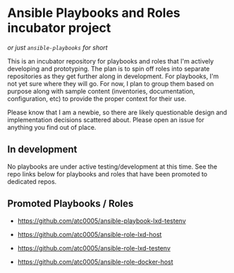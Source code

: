 # Ansible Playbooks and Roles incubator project

*or just `ansible-playbooks` for short*

This is an incubator repository for playbooks and roles that I'm actively
developing and prototyping. The plan is to spin off roles into separate
repositories as they get further along in development. For playbooks, I'm not
yet sure where they will go. For now, I plan to group them based on purpose
along with sample content (inventories, documentation, configuration, etc) to
provide the proper context for their use.

Please know that I am a newbie, so there are likely questionable design and
implementation decisions scattered about. Please open an issue for anything
you find out of place.

## In development

No playbooks are under active testing/development at this time. See the repo
links below for playbooks and roles that have been promoted to dedicated
repos.

## Promoted Playbooks / Roles

- <https://github.com/atc0005/ansible-playbook-lxd-testenv>

- <https://github.com/atc0005/ansible-role-lxd-host>
- <https://github.com/atc0005/ansible-role-lxd-testenv>
- <https://github.com/atc0005/ansible-role-docker-host>
